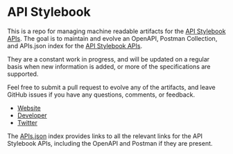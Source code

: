 # API StylebookThis is a repo for managing machine readable artifacts for the [API Stylebook APIs](http://apistylebook.com/). The goal is to maintain and evolve an OpenAPI, Postman Collection, and APIs.json index for the [API Stylebook APIs](http://apistylebook.com/).They are a constant work in progress, and will be updated on a regular basis when new information is added, or more of the specifications are supported.Feel free to submit a pull request to evolve any of the artifacts, and leave GitHub issues if you have any questions, comments, or feedback.- [Website](http://apistylebook.com/)- [Developer](http://apistylebook.com/)- [Twitter](https://twitter.com/apistylebook)The [APIs.json](https://github.com/api-evangelist/api-stylebook/blob/master/apis.json) index provides links to all the relevant links for the API Stylebook APIs, including the OpenAPI and Postman if they are present.